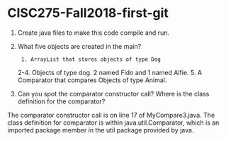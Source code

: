 # CISC275-Fall2018-first-git
1. Create java files to make this code compile and run.

2. What five objects are created in the main?

        1. ArrayList that stores objects of type Dog
      2-4. Objects of type dog. 2 named Fido and 1 named Alfie.
        5. A Comparator that compares Objects of type Animal.

3. Can you spot the comparator constructor call? Where is the class definition for the comparator?

The comparator constructor call is on line 17 of MyCompare3.java. The class definition for comparator is within java.util.Comparator, which is an imported package member in the util package provided by java.